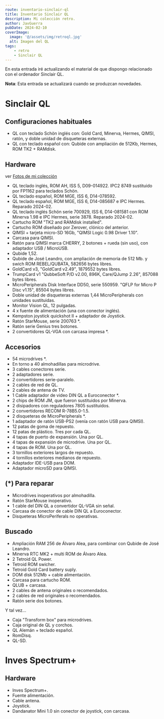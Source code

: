 ```yaml
---
route: inventario-sinclair-ql
title: Inventario Sinclair QL
description: Mi colección retro.
author: JavGuerra
pubDate: 2024-02-10
coverImage:
  image: '@/assets/img/retroql.jpg'
  alt: Imagen del QL
tags:
    - retro
    - Sinclair QL
---
```

En esta entrada iré actualizando el material de que dispongo relacionado con el ordenador Sinclair QL.

<span class="note">**Nota**: Esta entrada se actualizará cuando se produzcan novedades.</span>

# Sinclair QL

## Configuraciones habituales

- QL con teclado Schön inglés con: Gold Card, Minerva, Hermes, QIMSI, ratón, y doble unidad de disqueteras externas.
- QL con teclado español con: Qubide con ampliación de 512Kb, Hermes, ROM TK2 + RAMdisk.

## Hardware

ver [Fotos de mi colección](https://badaman.badared.com/ql/galeria/?dir=coleccion)

- QL teclado inglés, ROM AH, ISS 5, D09-014922. IPC2 8749 sustituido por FP1162 para teclados Schön.
- QL teclado español, ROM MGE, ISS 6, D14-078592.
- QL teclado español, ROM MGE, ISS 6, D14-085687 e IPC Hermes. Reparado 2024-02.
- QL teclado inglés Schön serie 700929, ISS 6, D14-081581 con ROM Minerva 1.98 e IPC Hermes, serie 3878. Reparado 2024-02.
- Cartucho ROM "TK2 and RAMdisk installed".
- Cartucho ROM diseñado por Zerover, clónico del anterior.
- QIMSI + tarjeta micro-SD 16Gb, "QIMSI Logic 0.98 Driver 1.10".
- Carcasa para QIMSI.
- Ratón para QIMSI marca CHERRY, 2 botones + rueda (sin uso), con adaptador USB / MicroUSB.
- Qubide 1,52.
- Qubide de José Leandro, con ampliación de memoria de 512 Mb. y swich ROM REBEL/QUBATA, 582656 bytes libres.
- GoldCard v3, "GoldCard v2.49", 1879552 bytes libres.
- TrumpCard v1 "QubbeSoft P/D v2.00, 896K, Care/QJump 2.26", 857088 bytes libres.
- MicroPeripherals Disk Interface DD50, serie 550959. "QFLP for Micro P Disc v1.15", 85504 bytes libres.
- Doble unidad de disqueteras externas 1,44 MicroPeripherals con unidades sustituidas.
- Monitor Vision QL, 12 pulgadas.
- 4 x fuente de alimentación (una con conector inglés).
- Kempston joystick quickshot II + adaptador de Joystick.
- Ratón StarMouse, serie 200763 *.
- Ratón serie Genius tres botones.
- 2 convertidores QL-VGA con carcasa impresa *.

## Accesorios

- 54 microdrives *.
- En torno a 40 almohadillas para microdrive.
- 3 cables conectores serie.
- 2 adaptadores serie.
- 2 convertidores serie-paralelo.
- 2 cables de red de QL.
- 2 cables de antena de TV.
- 1 Cable adaptador de video DIN QL a Euroconector *.
- 2 chips de ROM JM, que fueron sustituidos por Minerva.
- 2 disipadores con reguladores 7805 sustituidos.
- 2 convertidores RECOM R-78B5.0-1.5.
- 2 disqueteras de MicroPeripherals *.
- 1 adaptador de ratón USB-PS2 (venía con ratón USB para QIMSI).
- 12 patas de goma de repuesto.
- 12 patas de plástico. Tres por cada QL.
- 4 tapas de puerto de expansión. Una por QL.
- 4 tapas de expansión de microdrive. Una por QL.
- 4 tapas de ROM. Una por QL.
- 3 tornillos exteriores largos de repuesto.
- 4 tornillos exteriores medianos de repuesto.
- Adaptador IDE-USB para DOM.
- Adaptador microSD para QIMSI.

## (*) Para reparar

- Microdrives inoperativos por almohadilla.
- Ratón StarMouse inoperativo.
- 1 cable del DIN QL a convertidor QL-VGA sin señal.
- Carcasa de conector de cable DIN QL a Euroconector.
- Disqueteras MicroPeriferals no operativas.

## Buscado

- Ampliación RAM 256 de Álvaro Alea, para combinar con Qubide de José Leandro.
- Minerva RTC MK2 + multi ROM de Álvaro Alea.
- 2 Tetroid QL Power.
- Tetroid ROM swicher.
- Tetroid Gold Card battery suply.
- DOM disk 512Mb + cable alimentación.
- Carcasa para cartucho ROM.
- QLUB + carcasa.
- 2 cables de antena originales o recomendados.
- 2 cables de red originales o recomendados.
- Ratón serie dos botones.

Y tal vez...
- Caja "Transform box" para microdrives.
- Caja original de QL y corchos.
- QL Alemán + teclado español.
- RomDisq.
- QL-SD.

# Inves Spectrum+

## Hardware

- Inves Spectrum+.
- Fuente alimentación.
- Cable antena.
- Joystick.
- Dandanator Mini 1.0 sin conector de joystick, con carcasa.
